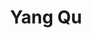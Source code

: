 ---
# Display name

title: Yang Qu
user_groups: ["Graduated Ph.D Students"]



organizations:
- name: 2009-2012 

Interests:
- 

---